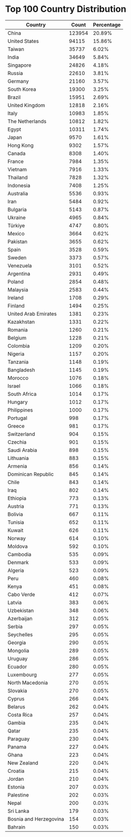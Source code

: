 # Top 100 Country Distribution
| Country | Count | Percentage |
|----|----|----|
| China | 123954 | 20.89% |
| United States | 94115 | 15.86% |
| Taiwan | 35737 | 6.02% |
| India | 34649 | 5.84% |
| Singapore | 24826 | 4.18% |
| Russia | 22610 | 3.81% |
| Germany | 21160 | 3.57% |
| South Korea | 19300 | 3.25% |
| Brazil | 15951 | 2.69% |
| United Kingdom | 12818 | 2.16% |
| Italy | 10983 | 1.85% |
| The Netherlands | 10812 | 1.82% |
| Egypt | 10311 | 1.74% |
| Japan | 9570 | 1.61% |
| Hong Kong | 9302 | 1.57% |
| Canada | 8308 | 1.40% |
| France | 7984 | 1.35% |
| Vietnam | 7916 | 1.33% |
| Thailand | 7828 | 1.32% |
| Indonesia | 7408 | 1.25% |
| Australia | 5536 | 0.93% |
| Iran | 5484 | 0.92% |
| Bulgaria | 5143 | 0.87% |
| Ukraine | 4965 | 0.84% |
| Türkiye | 4747 | 0.80% |
| Mexico | 3664 | 0.62% |
| Pakistan | 3655 | 0.62% |
| Spain | 3528 | 0.59% |
| Sweden | 3373 | 0.57% |
| Venezuela | 3101 | 0.52% |
| Argentina | 2931 | 0.49% |
| Poland | 2854 | 0.48% |
| Malaysia | 2583 | 0.44% |
| Ireland | 1708 | 0.29% |
| Finland | 1494 | 0.25% |
| United Arab Emirates | 1381 | 0.23% |
| Kazakhstan | 1331 | 0.22% |
| Romania | 1260 | 0.21% |
| Belgium | 1228 | 0.21% |
| Colombia | 1209 | 0.20% |
| Nigeria | 1157 | 0.20% |
| Tanzania | 1148 | 0.19% |
| Bangladesh | 1145 | 0.19% |
| Morocco | 1076 | 0.18% |
| Israel | 1066 | 0.18% |
| South Africa | 1014 | 0.17% |
| Hungary | 1012 | 0.17% |
| Philippines | 1000 | 0.17% |
| Portugal | 998 | 0.17% |
| Greece | 981 | 0.17% |
| Switzerland | 904 | 0.15% |
| Czechia | 901 | 0.15% |
| Saudi Arabia | 898 | 0.15% |
| Lithuania | 883 | 0.15% |
| Armenia | 856 | 0.14% |
| Dominican Republic | 845 | 0.14% |
| Chile | 843 | 0.14% |
| Iraq | 802 | 0.14% |
| Ethiopia | 773 | 0.13% |
| Austria | 771 | 0.13% |
| Bolivia | 667 | 0.11% |
| Tunisia | 652 | 0.11% |
| Kuwait | 626 | 0.11% |
| Norway | 614 | 0.10% |
| Moldova | 592 | 0.10% |
| Cambodia | 535 | 0.09% |
| Denmark | 533 | 0.09% |
| Algeria | 523 | 0.09% |
| Peru | 460 | 0.08% |
| Kenya | 451 | 0.08% |
| Cabo Verde | 412 | 0.07% |
| Latvia | 383 | 0.06% |
| Uzbekistan | 348 | 0.06% |
| Azerbaijan | 312 | 0.05% |
| Serbia | 297 | 0.05% |
| Seychelles | 295 | 0.05% |
| Georgia | 290 | 0.05% |
| Mongolia | 289 | 0.05% |
| Uruguay | 286 | 0.05% |
| Ecuador | 280 | 0.05% |
| Luxembourg | 277 | 0.05% |
| North Macedonia | 270 | 0.05% |
| Slovakia | 270 | 0.05% |
| Cyprus | 266 | 0.04% |
| Belarus | 262 | 0.04% |
| Costa Rica | 257 | 0.04% |
| Gambia | 235 | 0.04% |
| Qatar | 235 | 0.04% |
| Paraguay | 230 | 0.04% |
| Panama | 227 | 0.04% |
| Ghana | 223 | 0.04% |
| New Zealand | 220 | 0.04% |
| Croatia | 215 | 0.04% |
| Jordan | 210 | 0.04% |
| Estonia | 207 | 0.03% |
| Palestine | 202 | 0.03% |
| Nepal | 200 | 0.03% |
| Sri Lanka | 179 | 0.03% |
| Bosnia and Herzegovina | 154 | 0.03% |
| Bahrain | 150 | 0.03% |
